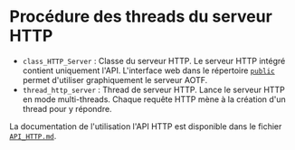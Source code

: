 # Procédure des threads du serveur HTTP

- `class_HTTP_Server` : Classe du serveur HTTP. Le serveur HTTP intégré contient uniquement l'API. L'interface web dans le répertoire [`public`](../../../public) permet d'utiliser graphiquement le serveur AOTF.
- `thread_http_server` : Thread de serveur HTTP. Lance le serveur HTTP en mode multi-threads. Chaque requête HTTP mène à la création d'un thread pour y répondre.

La documentation de l'utilisation l'API HTTP est disponible dans le fichier [`API_HTTP.md`](../../../doc/API_HTTP.md).
